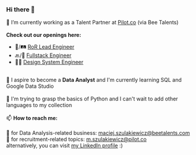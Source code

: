 ### Hi there 👋

🔭 I’m currently working as a Talent Partner at <a href="https://pilot.co/">Pilot.co</a> (via Bee Talents)
<br>
<br>
<b>Check out our openings here:</b>
<br>
- 🛑/🛤 <a href="https://jobs.lever.co/pilot/9015a623-4122-46dd-9af6-aaf8918a1d53?lever-origin=applied&lever-source%5B%5D=Maciej%27s%20GitHub">RoR Lead Engineer</a>
- 🔙/🎨 <a href="https://jobs.lever.co/pilot/7f6860bb-d8a6-40e6-ba77-51484b6bee5d?lever-origin=applied&lever-source%5B%5D=Maciej%27s%20GitHub">Fullstack Engineer</a>
- 🧑‍🎨 <a href="https://jobs.lever.co/pilot/d17eb5ce-e932-4ec0-a44f-dddafadca655?lever-origin=applied&lever-source%5B%5D=Maciej%27s%20GitHub">Design System Engineer</a>
<br>
🌱 I aspire to become a <b>Data Analyst</b> and I'm currently learning SQL and Google Data Studio
<br>
<br>
📖 I'm trying to grasp the basics of Python and I can't wait to add other languages to my collection
<br>
<br>
📫 <b>How to reach me: </b>
<br>
<br>
🐝 for Data Analysis-related business: <a href="mailto:maciej.szulakiewicz@beetalents.com">maciej.szulakiewicz@beetalents.com</a>
<br>
👨 for recruitment-related topics: <a href="mailto:m.szulakiewicz@pilot.co">m.szulakiewicz@pilot.co</a>
<br>
alternatively, you can visit <a href="https://www.linkedin.com/in/maciej-szulakiewicz/">my LinkedIn profile</a> :)
